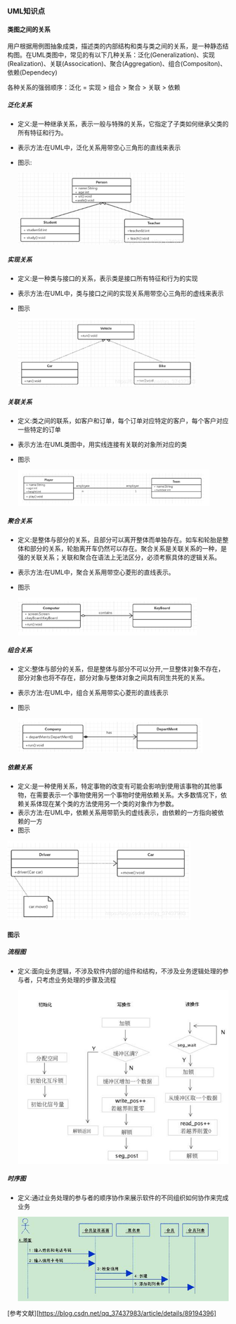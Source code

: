 ### 												UML知识点

#### 类图之间的关系

用户根据用例图抽象成类，描述类的内部结构和类与类之间的关系，是一种静态结构图。在UML类图中，常见的有以下几种关系：泛化(Generalization)、实现(Realization)、关联(Assocication)、聚合(Aggregation)、组合(Compositon)、依赖(Dependecy)

各种关系的强弱顺序：泛化 = 实现 > 组合 > 聚合 > 关联 > 依赖

##### 泛化关系

- 定义:是一种继承关系，表示一般与特殊的关系，它指定了子类如何继承父类的所有特征和行为。

- 表示方法:在UML中，泛化关系用带空心三角形的直线来表示

- 图示:

  ![](../../img/uml/UML-泛化关系.png)



##### 实现关系

- 定义:是一种类与接口的关系，表示类是接口所有特征和行为的实现

- 表示方法:在UML中，类与接口之间的实现关系用带空心三角形的虚线来表示

- 图示

  ![](../../img/uml/UML-实现关系.png)



##### 关联关系

- 定义:类之间的联系，如客户和订单，每个订单对应特定的客户，每个客户对应一些特定的订单

- 表示方法:在UML类图中，用实线连接有关联的对象所对应的类

- 图示

  ![](../../img/uml/UML-关联关系.png)

##### 聚合关系

- 定义:是整体与部分的关系，且部分可以离开整体而单独存在。如车和轮胎是整体和部分的关系，轮胎离开车仍然可以存在。聚合关系是关联关系的一种，是强的关联关系；关联和聚合在语法上无法区分，必须考察具体的逻辑关系。

- 表示方法:在UML中，聚合关系用带空心菱形的直线表示。

- 图示

  ![](../../img/uml/UML-聚合关系.png)

##### 组合关系

- 定义:整体与部分的关系，但是整体与部分不可以分开,一旦整体对象不存在，部分对象也将不存在，部分对象与整体对象之间具有同生共死的关系。

- 表示方法:在UML中，组合关系用带实心菱形的直线表示

- 图示

  ![](../../img/uml/UML-组合关系.png)

##### 依赖关系

- 定义:是一种使用关系，特定事物的改变有可能会影响到使用该事物的其他事物，在需要表示一个事物使用另一个事物时使用依赖关系。大多数情况下，依赖关系体现在某个类的方法使用另一个类的对象作为参数。
- 表示方法:在UML中，依赖关系用带箭头的虚线表示，由依赖的一方指向被依赖的一方
- 图示

![](../../img/uml/UML-依赖关系.png)

#### 图示

##### 流程图

- 定义:面向业务逻辑，不涉及软件内部的组件和结构，不涉及业务逻辑处理的参与者，只考虑业务处理的步骤及流程

  ![](../../img/uml/UML-流程图.png)

##### 时序图

- 定义:通过业务处理的参与者的顺序协作来展示软件的不同组织如何协作来完成业务

  ![](../../img/uml/UML-时序图.png)

[参考文献][https://blog.csdn.net/qq_37437983/article/details/89194396]